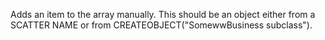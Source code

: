 ﻿Adds an item to the array manually. This should be an object either from a SCATTER NAME or from CREATEOBJECT("SomewwBusiness subclass").